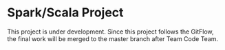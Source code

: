 # Spark/Scala Project
This project is under development. Since this project follows the GitFlow, the final work will be merged to the master branch after Team Code Team.
